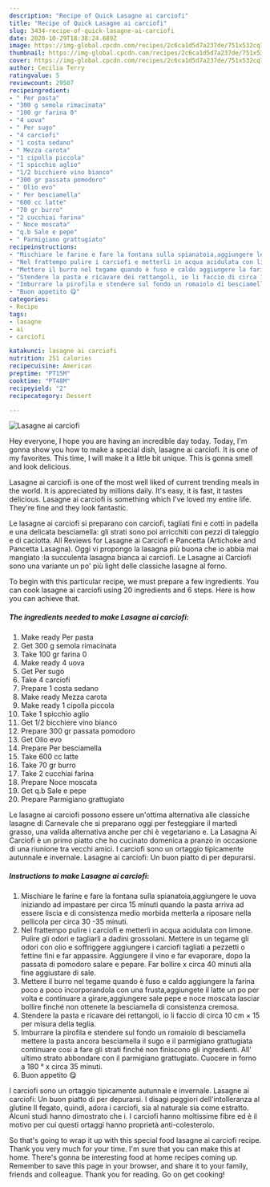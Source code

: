 ```yaml
---
description: "Recipe of Quick Lasagne ai carciofi"
title: "Recipe of Quick Lasagne ai carciofi"
slug: 3434-recipe-of-quick-lasagne-ai-carciofi
date: 2020-10-29T18:38:24.689Z
image: https://img-global.cpcdn.com/recipes/2c6ca1d5d7a237de/751x532cq70/lasagne-ai-carciofi-recipe-main-photo.jpg
thumbnail: https://img-global.cpcdn.com/recipes/2c6ca1d5d7a237de/751x532cq70/lasagne-ai-carciofi-recipe-main-photo.jpg
cover: https://img-global.cpcdn.com/recipes/2c6ca1d5d7a237de/751x532cq70/lasagne-ai-carciofi-recipe-main-photo.jpg
author: Cecilia Terry
ratingvalue: 5
reviewcount: 29507
recipeingredient:
- " Per pasta"
- "300 g semola rimacinata"
- "100 gr farina 0"
- "4 uova"
- " Per sugo"
- "4 carciofi"
- "1 costa sedano"
- " Mezza carota"
- "1 cipolla piccola"
- "1 spicchio aglio"
- "1/2 bicchiere vino bianco"
- "300 gr passata pomodoro"
- " Olio evo"
- " Per besciamella"
- "600 cc latte"
- "70 gr burro"
- "2 cucchiai farina"
- " Noce moscata"
- "q.b Sale e pepe"
- " Parmigiano grattugiato"
recipeinstructions:
- "Mischiare le farine e fare la fontana sulla spianatoia,aggiungere le uova iniziando ad impastare per circa 15 minuti quando la pasta arriva ad essere liscia e di consistenza medio morbida metterla a riposare nella pellicola per circa 30 -35 minuti."
- "Nel frattempo pulire i carciofi e metterli in acqua acidulata con limone. Pulire gli odori e tagliarli a dadini grossolani. Mettere in un tegame gli odori con olio e soffriggere aggiungere i carciofi tagliati a pezzetti o fettine fini e far appassire. Aggiungere il vino e far evaporare, dopo la passata di pomodoro salare e pepare. Far bollire x circa 40 minuti alla fine aggiustare di sale."
- "Mettere il burro nel tegame quando è fuso e caldo aggiungere la farina poco a poco incorporandola con una frusta,aggiungete il latte un po per volta e continuare a girare,aggiungere sale pepe e noce moscata lasciar bollire finché non ottenete la besciamella di consistenza cremosa."
- "Stendere la pasta e ricavare dei rettangoli, io li faccio di circa 10 cm × 15 per misura della teglia."
- "Imburrare la pirofila e stendere sul fondo un romaiolo di besciamella mettere la pasta ancora besciamella il sugo e il parmigiano grattugiata continuare cosi a fare gli strati finché non finiscono gli ingredienti. All&#39; ultimo strato abbondare con il parmigiano grattugiato. Cuocere in forno a 180 ° x circa 35 minuti."
- "Buon appetito 😋"
categories:
- Recipe
tags:
- lasagne
- ai
- carciofi

katakunci: lasagne ai carciofi 
nutrition: 251 calories
recipecuisine: American
preptime: "PT15M"
cooktime: "PT48M"
recipeyield: "2"
recipecategory: Dessert

---
```



![Lasagne ai carciofi](https://img-global.cpcdn.com/recipes/2c6ca1d5d7a237de/751x532cq70/lasagne-ai-carciofi-recipe-main-photo.jpg)

Hey everyone, I hope you are having an incredible day today. Today, I'm gonna show you how to make a special dish, lasagne ai carciofi. It is one of my favorites. This time, I will make it a little bit unique. This is gonna smell and look delicious.

Lasagne ai carciofi is one of the most well liked of current trending meals in the world. It is appreciated by millions daily. It's easy, it is fast, it tastes delicious. Lasagne ai carciofi is something which I've loved my entire life. They're fine and they look fantastic.

Le lasagne ai carciofi si preparano con carciofi, tagliati fini e cotti in padella e una delicata besciamella: gli strati sono poi arricchiti con pezzi di taleggio e di caciotta. All Reviews for Lasagne ai Carciofi e Pancetta (Artichoke and Pancetta Lasagna). Oggi vi propongo la lasagna più buona che io abbia mai mangiato :la succulenta lasagna bianca ai carciofi. Le Lasagne ai Carciofi sono una variante un po&#39; più light delle classiche lasagne al forno.


To begin with this particular recipe, we must prepare a few ingredients. You can cook lasagne ai carciofi using 20 ingredients and 6 steps. Here is how you can achieve that.

<!--inarticleads1-->

##### The ingredients needed to make Lasagne ai carciofi:

1. Make ready  Per pasta
1. Get 300 g semola rimacinata
1. Take 100 gr farina 0
1. Make ready 4 uova
1. Get  Per sugo
1. Take 4 carciofi
1. Prepare 1 costa sedano
1. Make ready  Mezza carota
1. Make ready 1 cipolla piccola
1. Take 1 spicchio aglio
1. Get 1/2 bicchiere vino bianco
1. Prepare 300 gr passata pomodoro
1. Get  Olio evo
1. Prepare  Per besciamella
1. Take 600 cc latte
1. Take 70 gr burro
1. Take 2 cucchiai farina
1. Prepare  Noce moscata
1. Get q.b Sale e pepe
1. Prepare  Parmigiano grattugiato


Le lasagne ai carciofi possono essere un&#39;ottima alternativa alle classiche lasagne di Carnevale che si preparano oggi per festeggiare il martedì grasso, una valida alternativa anche per chi è vegetariano e. La Lasagna Ai Carciofi è un primo piatto che ho cucinato domenica a pranzo in occasione di una riunione tra vecchi amici. I carciofi sono un ortaggio tipicamente autunnale e invernale. Lasagne ai carciofi: Un buon piatto di per depurarsi. 

<!--inarticleads2-->

##### Instructions to make Lasagne ai carciofi:

1. Mischiare le farine e fare la fontana sulla spianatoia,aggiungere le uova iniziando ad impastare per circa 15 minuti quando la pasta arriva ad essere liscia e di consistenza medio morbida metterla a riposare nella pellicola per circa 30 -35 minuti.
1. Nel frattempo pulire i carciofi e metterli in acqua acidulata con limone. Pulire gli odori e tagliarli a dadini grossolani. Mettere in un tegame gli odori con olio e soffriggere aggiungere i carciofi tagliati a pezzetti o fettine fini e far appassire. Aggiungere il vino e far evaporare, dopo la passata di pomodoro salare e pepare. Far bollire x circa 40 minuti alla fine aggiustare di sale.
1. Mettere il burro nel tegame quando è fuso e caldo aggiungere la farina poco a poco incorporandola con una frusta,aggiungete il latte un po per volta e continuare a girare,aggiungere sale pepe e noce moscata lasciar bollire finché non ottenete la besciamella di consistenza cremosa.
1. Stendere la pasta e ricavare dei rettangoli, io li faccio di circa 10 cm × 15 per misura della teglia.
1. Imburrare la pirofila e stendere sul fondo un romaiolo di besciamella mettere la pasta ancora besciamella il sugo e il parmigiano grattugiata continuare cosi a fare gli strati finché non finiscono gli ingredienti. All&#39; ultimo strato abbondare con il parmigiano grattugiato. Cuocere in forno a 180 ° x circa 35 minuti.
1. Buon appetito 😋


I carciofi sono un ortaggio tipicamente autunnale e invernale. Lasagne ai carciofi: Un buon piatto di per depurarsi. I disagi peggiori dell&#39;intolleranza al glutine Il fegato, quindi, adora i carciofi, sia al naturale sia come estratto. Alcuni studi hanno dimostrato che i. I carciofi hanno moltissime fibre ed è il motivo per cui questi ortaggi hanno proprietà anti-colesterolo. 

So that's going to wrap it up with this special food lasagne ai carciofi recipe. Thank you very much for your time. I'm sure that you can make this at home. There's gonna be interesting food at home recipes coming up. Remember to save this page in your browser, and share it to your family, friends and colleague. Thank you for reading. Go on get cooking!
